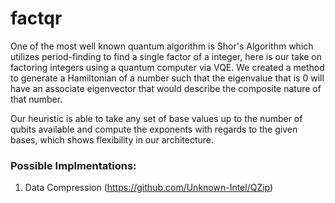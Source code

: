 # factqr

One of the most well known quantum algorithm is Shor's Algorithm which utilizes period-finding to find a single factor of a integer, here is our take on factoring integers using a quantum computer via VQE. We created a method to generate a Hamiltonian of a number such that the eigenvalue that is 0  will have an associate eigenvector that would describe the composite nature of that number. 

Our heuristic is able to take any set of base values up to the number of qubits available and compute the exponents with regards to the given bases, which shows flexibility in our architecture.

### Possible Implmentations:
1. Data Compression (https://github.com/Unknown-Intel/QZip)
